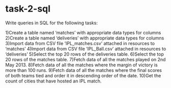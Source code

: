 # task-2-sql
Write queries in SQL for the following tasks:

1)Create a table named ‘matches’ with appropriate data types for columns 2)Create a table named ‘deliveries’ with appropriate data types for columns 3)Import data from CSV file ’IPL_matches.csv’ attached in resources to ‘matches’ 4)Import data from CSV file ’IPL_Ball.csv’ attached in resources to ‘deliveries’ 5)Select the top 20 rows of the deliveries table. 6)Select the top 20 rows of the matches table. 7)Fetch data of all the matches played on 2nd May 2013. 8)Fetch data of all the matches where the margin of victory is more than 100 runs. 9)Fetch data of all the matches where the final scores of both teams tied and order it in descending order of the date. 10)Get the count of cities that have hosted an IPL match.
